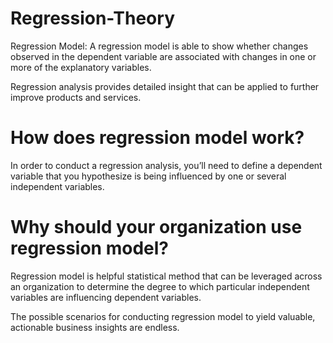 # Regression-Theory

Regression Model:
 A regression model is able to show whether changes observed in the dependent variable are associated with changes in one or more of the explanatory variables.

Regression analysis provides detailed insight that can be applied to further improve products and services.
# How does regression model work?
In order to conduct a regression analysis, you’ll need to define a dependent variable that you hypothesize is being influenced by one or several independent variables.

# Why should your organization use regression model?
Regression model is helpful statistical method that can be leveraged across an organization to determine the degree to which particular independent variables are influencing dependent variables. 

The possible scenarios for conducting regression model to yield valuable, actionable business insights are endless.






